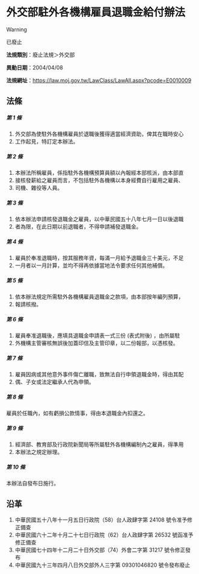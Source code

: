# 外交部駐外各機構雇員退職金給付辦法
> [!WARNING]
> 已廢止

**法規類別**：廢止法規＞外交部

**異動日期**：2004/04/08  

**法規網址**：https://law.moj.gov.tw/LawClass/LawAll.aspx?pcode=E0010009



## 法條
##### 第 1 條
1. 外交部為使駐外各機構雇員於退職後獲得適當經濟資助，俾其在職時安心
1. 工作起見，特訂定本辦法。

##### 第 2 條
1. 本辦法所稱雇員，係指駐外各機構預算員額以內報經本部核派，由本部直
1. 接核發薪給之雇員而言，不包括駐外各機構以本身經費自行雇用之雇員、
1. 司機、雜役等人員。

##### 第 3 條
1. 依本辦法申請核發退職金之雇員，以中華民國五十八年七月一日以後退職
1. 者為限，在此日期以前退職者，不得申請補發退職金。

##### 第 4 條
1. 雇員於奉准退職時，按其服務年資，每滿一月給予退職金三十美元，不足
1. 一月者以一月計算，並均不得再依據當地法令要求任何其他補償。

##### 第 5 條
1. 依本辦法規定所需駐外各機構雇員退職金之款項，由本部按年編列預算，
1. 報請核撥。

##### 第 6 條
1. 雇員奉准退職後，應填具退職金申請表一式三份 (表式附後) ，由所屬駐
1. 外機構主管審核無誤後加蓋印信及主管印章，以二份報部，以憑核發。

##### 第 7 條
1. 雇員因病或其他意外事件傷亡離職，致無法自行申領退職金時，得由其配
1. 偶、子女或法定繼承人代為申領。

##### 第 8 條
雇員於任職內，如有虧損公款情事，得由本退職金內扣還之。

##### 第 9 條
1. 經濟部、教育部及行政院新聞局等所屬駐外各機構編制內之雇員，得準用
1. 本辦法之規定辦理。

##### 第 10 條
本辦法自發布日施行。

## 沿革
1. 中華民國五十八年十一月五日行政院（58）台人政肆字第 24108  號令准予修正備查
1. 中華民國六十二年十月二十七日行政院（62）台人政肆字第 26532  號函准予修正備查
1. 中華民國七十四年十二月二十日外交部（74）外會二字第 31217  號令修正發布
1. 中華民國九十三年四月八日外交部外人三字第 09301046820  號令發布廢止
